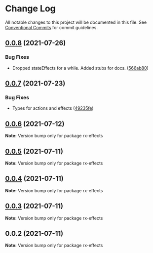 # Change Log

All notable changes to this project will be documented in this file.
See [Conventional Commits](https://conventionalcommits.org) for commit guidelines.

## [0.0.8](https://github.com/mnasyrov/rx-effects/compare/v0.0.7...v0.0.8) (2021-07-26)

### Bug Fixes

- Dropped stateEffects for a while. Added stubs for docs. ([566ab80](https://github.com/mnasyrov/rx-effects/commit/566ab8085b6e493942bf908e3000097561a14724))

## [0.0.7](https://github.com/mnasyrov/rx-effects/compare/v0.0.6...v0.0.7) (2021-07-23)

### Bug Fixes

- Types for actions and effects ([49235fe](https://github.com/mnasyrov/rx-effects/commit/49235fe80728a3803a16251d4c163f002b4bb29f))

## [0.0.6](https://github.com/mnasyrov/rx-effects/compare/v0.0.5...v0.0.6) (2021-07-12)

**Note:** Version bump only for package rx-effects

## [0.0.5](https://github.com/mnasyrov/rx-effects/compare/v0.0.4...v0.0.5) (2021-07-11)

**Note:** Version bump only for package rx-effects

## [0.0.4](https://github.com/mnasyrov/rx-effects/compare/v0.0.3...v0.0.4) (2021-07-11)

**Note:** Version bump only for package rx-effects

## [0.0.3](https://github.com/mnasyrov/rx-effects/compare/v0.0.2...v0.0.3) (2021-07-11)

**Note:** Version bump only for package rx-effects

## 0.0.2 (2021-07-11)

**Note:** Version bump only for package rx-effects
